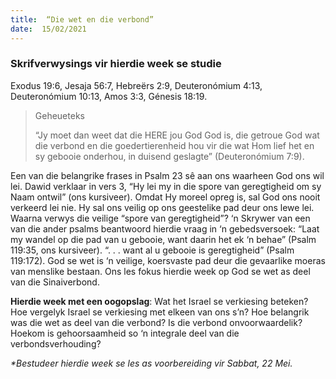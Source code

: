 ```yaml
---
title:  “Die wet en die verbond”
date:  15/02/2021
---
```


### Skrifverwysings vir hierdie week se studie
Exodus 19:6, Jesaja 56:7, Hebreërs 2:9, Deuteronómium 4:13, Deuteronómium 10:13, Amos 3:3, Génesis 18:19.

> <p>Geheueteks</p>
> “Jy moet dan weet dat die HERE jou God God is, die getroue God wat die verbond en die goedertierenheid hou vir die wat Hom lief het en sy gebooie onderhou, in duisend geslagte” (Deuteronómium 7:9).

Een van die belangrike frases in Psalm 23 sê aan ons waarheen God ons wil lei. Dawid verklaar in vers 3, “Hy lei my in die spore van geregtigheid om sy Naam ontwil” (ons kursiveer). Omdat Hy moreel opreg is, sal God ons nooit verkeerd lei nie. Hy sal ons veilig op ons geestelike pad deur ons lewe lei. Waarna verwys die veilige “spore van geregtigheid”? ‘n Skrywer van een van die ander psalms beantwoord hierdie vraag in ‘n gebedsversoek: “Laat my wandel op die pad van u gebooie, want daarin het ek ‘n behae” (Psalm 119:35, ons kursiveer). “. . . want al u gebooie is geregtigheid” (Psalm 119:172). God se wet is ‘n veilige, koersvaste pad deur die gevaarlike moeras van menslike bestaan. Ons les fokus hierdie week op God se wet as deel van die Sinaiverbond. 

**Hierdie week met een oogopslag**: Wat het Israel se verkiesing beteken? Hoe vergelyk Israel se verkiesing met elkeen van ons s’n? Hoe belangrik was die wet as deel van die verbond? Is die verbond onvoorwaardelik? Hoekom is gehoorsaamheid so ‘n integrale deel van die verbondsverhouding?

_*Bestudeer hierdie week se les as voorbereiding vir Sabbat, 22 Mei._